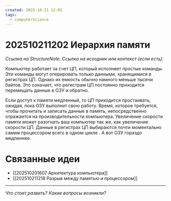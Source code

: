 ```yaml
---
created: 2025-10-21 12:02
tags:
  - computerScience
---
```

# 202510211202 Иерархия памяти

*Ссылка на StructureNote:*
*Ссылка на исходник или контекст (если есть):*

Компьютер работает за счет ЦП, который исполняет простые команды. Эти команды могут оперировать только данными, хранящимися в регистрах ЦП. Однако их емкость обычно намного меньше тысячи байтов. Это означает, что регистрам ЦП постоянно приходится перемещать данные в ОЗУ и обратно.

Если доступ к памяти медленный, то ЦП приходится простаивать, ожидая, пока ОЗУ выполнит свою работу. Время, которое требуется, чтобы прочитать и записать данные в память, непосредственно отражается на производительности компьютера. Увеличение скорости памяти может разогнать ваш компьютер так же, как увеличение скорости ЦП. Данные в регистрах ЦП выбираются почти моментально самим процессором всего в одном цикле . А вот ОЗУ гораздо медленнее.

# Связанные идеи

- [[202510201607 Архитектура компьютера]]
- [[202510211218 Разрыв между памятью и процессором]]

---

*Что стоит развить? Какие вопросы возникли?*
